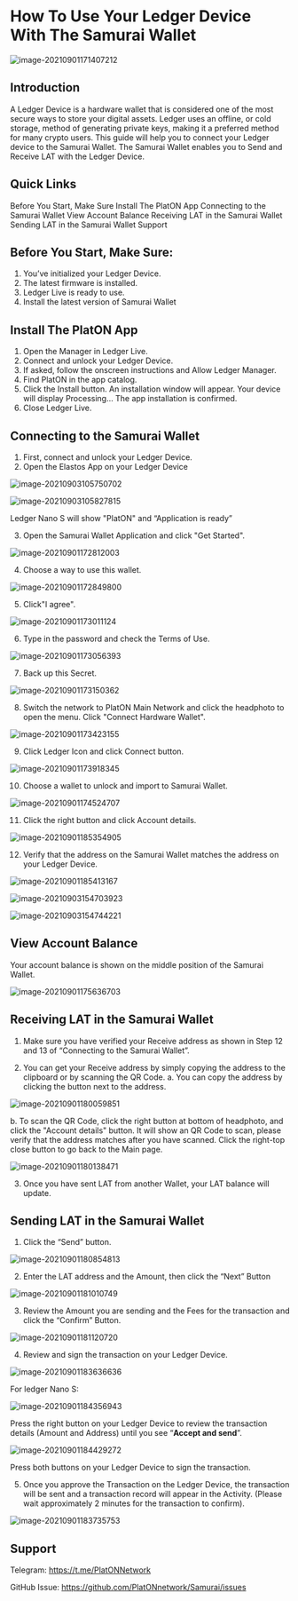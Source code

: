 # How To Use Your Ledger Device With The Samurai Wallet

![image-20210901171407212](./images/image-20210901171407212.png)

## Introduction

A Ledger Device is a hardware wallet that is considered one of the most secure ways to store your digital assets. Ledger uses an offline, or cold storage, method of generating private keys, making it a preferred method for many crypto users. This guide will help you to connect your Ledger device to the Samurai Wallet. The Samurai Wallet enables you to Send and Receive LAT with the Ledger Device.

## Quick Links

Before You Start, Make Sure
Install The PlatON App
Connecting to the Samurai Wallet
View Account Balance
Receiving LAT in the Samurai Wallet
Sending LAT in the Samurai Wallet
Support

## Before You Start, Make Sure:

1. You’ve initialized your Ledger Device.
2. The latest firmware is installed.
3. Ledger Live is ready to use.
4. Install the latest version of Samurai Wallet

## Install The PlatON App

1. Open the Manager in Ledger Live.
2. Connect and unlock your Ledger Device.
3. If asked, follow the onscreen instructions and Allow Ledger Manager.
4. Find PlatON in the app catalog.
5. Click the Install button.
   An installation window will appear.
   Your device will display Processing…
   The app installation is confirmed.
6. Close Ledger Live.

## Connecting to the Samurai Wallet

1. First, connect and unlock your Ledger Device.
2. Open the Elastos App on your Ledger Device

![image-20210903105750702](./images/image-20210903105750702.png)

![image-20210903105827815](./images/image-20210903105827815.png)

Ledger Nano S will show "PlatON" and “Application is ready”

3. Open the Samurai Wallet Application and click "Get Started".

![image-20210901172812003](./images/image-20210901172812003.png)

   

4. Choose a way to use this wallet.

![image-20210901172849800](./images/image-20210901172849800.png)

5. Click"I agree".

![image-20210901173011124](./images/image-20210901173011124.png)

6. Type in the password and check the Terms of Use.

![image-20210901173056393](./images/image-20210901173056393.png)

7. Back up this Secret.

![image-20210901173150362](./images/image-20210901173150362.png)

8. Switch the network to PlatON Main Network and click the headphoto to open the menu. Click "Connect Hardware Wallet".

![image-20210901173423155](./images/image-20210901173423155.png)

9. Click Ledger Icon and click Connect button.

![image-20210901173918345](./images/image-20210901173918345.png)

10. Choose a wallet to unlock and import to Samurai Wallet.

![image-20210901174524707](./images/image-20210901174524707.png)



11. Click the right button and click Account details.

![image-20210901185354905](./images/image-20210901185354905.png)



12. Verify that the address on the Samurai Wallet matches the address on your Ledger Device.

    

![image-20210901185413167](./images/image-20210901185413167.png)

![image-20210903154703923](./images/image-20210903154703923.png)

![image-20210903154744221](./images/image-20210903154744221.png)



## View Account Balance

Your account balance is shown on the middle position of the Samurai Wallet.

![image-20210901175636703](./images/image-20210901175636703.png)

## Receiving LAT in the Samurai Wallet

1. Make sure you have verified your Receive address as shown in Step 12 and 13 of “Connecting to the Samurai Wallet”.

2. You can get your Receive address by simply copying the address to the clipboard or by scanning the QR Code.
   a. You can copy the address by clicking the  button next to the address.

![image-20210901180059851](./images/image-20210901180059851.png)

   b. To scan the QR Code, click the right button at bottom of headphoto, and click the "Account details" button. It will show an QR Code to scan, please verify that the address matches after you have scanned. Click the right-top close button to go back to the Main page.

![image-20210901180138471](./images/image-20210901180138471.png)

3. Once you have sent LAT from another Wallet, your LAT balance will update. 

## Sending LAT in the Samurai Wallet

1. Click the “Send” button.

![image-20210901180854813](./images/image-20210901180854813.png)

2. Enter the LAT address and the Amount, then click the “Next” Button

![image-20210901181010749](./images/image-20210901181010749.png)

3. Review the Amount you are sending and the Fees for the transaction and click the “Confirm” Button.

![image-20210901181120720](./images/image-20210901181120720.png)

4. Review and sign the transaction on your Ledger Device.

![image-20210901183636636](./images/image-20210901183636636.png)



For ledger Nano S:

![image-20210901184356943](./images/image-20210901184356943.png)

Press the right button on your Ledger Device to review the transaction details (Amount and Address) until you see “**Accept and send**”.

![image-20210901184429272](./images/image-20210901184429272.png)

Press both buttons on your Ledger Device to sign the transaction.

5. Once you approve the Transaction on the Ledger Device, the transaction will be sent and a transaction record will appear in the Activity. (Please wait approximately 2 minutes for the transaction to confirm).

![image-20210901183735753](./images/image-20210901183735753.png)



## Support

Telegram: https://t.me/PlatONNetwork

GitHub Issue: https://github.com/PlatONnetwork/Samurai/issues







